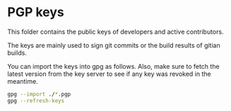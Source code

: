 
PGP keys
========

This folder contains the public keys of developers and active contributors.

The keys are mainly used to sign git commits or the build results of gitian
builds.

You can import the keys into gpg as follows. Also, make sure to fetch the
latest version from the key server to see if any key was revoked in the
meantime.

```sh
gpg --import ./*.pgp
gpg --refresh-keys
```
